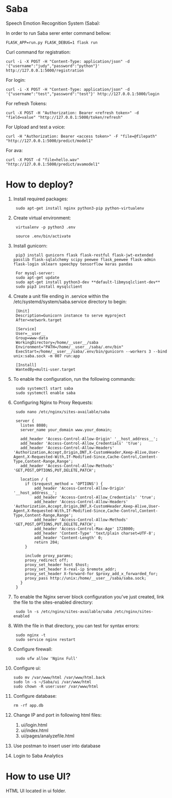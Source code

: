 # Saba

Speech Emotion Recognition System (Saba):

In order to run Saba serer enter command bellow:

    FLASK_APP=run.py FLASK_DEBUG=1 flask run

Curl command for registration:

    curl -i -X POST -H "Content-Type: application/json" -d '{"username":"judy","password":"python"}' http://127.0.0.1:5000/registration


For login:

    curl -i -X POST -H "Content-Type: application/json" -d '{"username":"test","password":"test"}' http://127.0.0.1:5000/login


For refresh Tokens:

    curl -X POST -H "Authorization: Bearer <refresh token>" -d "field=value" "http://127.0.0.1:5000/token/refresh"

For Upload and test a voice:

    curl -H "Authorization: Bearer <access token>" -F "file=@filepath" "http://127.0.0.1:5000/predict/model1"

For ava:

    curl -X POST -d "file=hello.wav" "http://127.0.0.1:5000/predict/avamodel1"

<h1>How to deploy?</h1>

1. Install required packages:

        sudo apt-get install nginx python3-pip python-virtualenv

2. Create virtual environment:

        virtualenv -p python3 .env

        source .env/bin/activate

3. Install gunicorn:

        pip3 install gunicorn flask flask-restful flask-jwt-extended passlib flask-sqlalchemy scipy peewee flask_peewee flask-admin flask-login sklearn speechpy tensorflow keras pandas

        For mysql-server:
        sudo apt-get update
        sudo apt-get install python3-dev **default-libmysqlclient-dev**
        sudo pip3 install mysqlclient


4. Create a unit file ending in .service within the /etc/systemd/system/saba.service directory to begin:

        [Unit]
        Description=Gunicorn instance to serve myproject
        After=network.target

        [Service]
        User=__user__
        Group=www-data
        WorkingDirectory=/home/__user__/saba
        Environment="PATH=/home/__user__/saba/.env/bin"
        ExecStart=/home/__user__/saba/.env/bin/gunicorn --workers 3 --bind unix:saba.sock -m 007 run:app

        [Install]
        WantedBy=multi-user.target

5. To enable the configuration, run the following commands:

        sudo systemctl start saba
        sudo systemctl enable saba

6. Configuring Nginx to Proxy Requests:

        sudo nano /etc/nginx/sites-available/saba

        server {
          listen 8080;
          server_name your_domain www.your_domain;

          add_header 'Access-Control-Allow-Origin' '__host_address__';
          add_header 'Access-Control-Allow_Credentials' 'true';
          add_header 'Access-Control-Allow-Headers' 'Authorization,Accept,Origin,DNT,X-CustomHeader,Keep-Alive,User-Agent,X-Requested-With,If-Modified-Since,Cache-Control,Content-Type,Content-Range,Range';
          add_header 'Access-Control-Allow-Methods' 'GET,POST,OPTIONS,PUT,DELETE,PATCH';

          location / {
            if ($request_method = 'OPTIONS') {
                add_header 'Access-Control-Allow-Origin' '__host_address__';
                add_header 'Access-Control-Allow_Credentials' 'true';
                add_header 'Access-Control-Allow-Headers' 'Authorization,Accept,Origin,DNT,X-CustomHeader,Keep-Alive,User-Agent,X-Requested-With,If-Modified-Since,Cache-Control,Content-Type,Content-Range,Range';
                add_header 'Access-Control-Allow-Methods' 'GET,POST,OPTIONS,PUT,DELETE,PATCH';
                add_header 'Access-Control-Max-Age' 1728000;
                add_header 'Content-Type' 'text/plain charset=UTF-8';
                add_header 'Content-Length' 0;
                return 204;
            }

            include proxy_params;
            proxy_redirect off;
            proxy_set_header host $host;
            proxy_set_header X-real-ip $remote_addr;
            proxy_set_header X-forward-for $proxy_add_x_forwarded_for;
            proxy_pass http://unix:/home/__user__/saba/saba.sock;
          }
        }

7. To enable the Nginx server block configuration you've just created, link the file to the sites-enabled directory:

        sudo ln -s /etc/nginx/sites-available/saba /etc/nginx/sites-enabled


8. With the file in that directory, you can test for syntax errors:

        sudo nginx -t
        sudo service nginx restart

9. Configure firewall:

        sudo ufw allow 'Nginx Full'

10. Configure ui:

        sudo mv /var/www/html /var/www/html.back
        sudo ln -s ~/Saba/ui /var/www/html
        sudo chown -R user:user /var/www/html

11. Configure database:

        rm -rf app.db

12. Change IP and port in following html files:
    1. ui/login.html
    2. ui/index.html
    3. ui/pages/analyzefile.html

13. Use postman to insert user into database


14. Login to Saba Analytics

<h1>How to use UI?</h1>
HTML UI located in ui folder.
